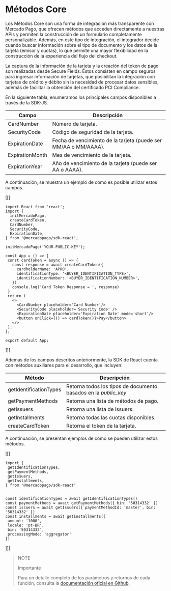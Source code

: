 # Métodos Core


Los Métodos Core son una forma de integración más transparente con Mercado Pago, que ofrecen métodos que acceden directamente a nuestras APIs y permiten la construcción de un formulario completamente personalizable. Además, en este tipo de integración, el integrador decide cuando buscar información sobre el tipo de documento y los datos de la tarjeta (emisor y cuotas), lo que permite una mayor flexibilidad en la construcción de la experiencia del flujo del checkout.

La captura de la información de la tarjeta y la creación del token de pago son realizadas desde Secure Fields. Estos consisten en campo seguros para ingresar información de tarjetas, que posibilitan la integración con tarjetas de crédito y débito sin la necesidad de procesar datos sensibles, además de facilitar la obtención del certificado PCI Compliance.

En la siguiente tabla, enumeramos los principales campos disponibles a través de la SDK-JS.

| Campo | Descripción |
|---|---|
| CardNumber | Número de tarjeta. |
| SecurityCode | Código de seguridad de la tarjeta. |
| ExpirationDate | Fecha de vencimiento de la tarjeta (puede ser MM/AA o MM/AAAA). |
| ExpirationMonth | Mes de vencimiento de la tarjeta. |
| ExpirationYear | Año de vencimiento de la tarjeta (puede ser AA o AAAA). |

A continuación, se muestra un ejemplo de cómo es posible utilizar estos campos.

[[[
```react-jsx
import React from 'react';
import {
  initMercadoPago,
  createCardToken,
  CardNumber,
  SecurityCode,
  ExpirationDate,
} from '@mercadopago/sdk-react';

initMercadoPago('YOUR-PUBLIC-KEY');

const App = () => {
 const cardToken = async () => {
   const response = await createCardToken({
     cardholderName: 'APRO',
     identificationType: '<BUYER_IDENTIFICATION_TYPE>',
     identificationNumber: '<BUYER_IDENTIFICATION_NUMBER>',
   })
   console.log('Card Token Response = ', response)
 }
 return (
   <>
     <CardNumber placeholder='Card Number'/>
     <SecurityCode placeholder='Security Code' />
     <ExpirationDate placeholder='Expiration Date' mode='short'/>
     <button onClick={() => cardToken()}>Pay</button>
   </>
 );
};

export default App;

```    
]]]

Además de los campos descritos anteriormente, la SDK de React cuenta con métodos auxiliares para el desarrollo, que incluyen:

| Método | Descripción |
|---|---|
| getIdentificationTypes | Retorna todos los tipos de documento basados en la _public_key_ |
| getPaymentMethods | Retorna una lista de métodos de pago. |
| getIssuers | Retorna una lista de issuers. |
| getInstallments | Retorna todas las cuotas disponibles. |
| createCardToken | Retorna el token de la tarjeta. |

A continuación, se presentan ejemplos de cómo se pueden utilizar estos métodos.

[[[
```react-jsx
import {
 getIdentificationTypes,
 getPaymentMethods,
 getIssuers,
 getInstallments,
} from '@mercadopago/sdk-react'


const identificationTypes = await getIdentificationTypes()
const paymentMethods = await getPaymentMethods({ bin: '50314332' })
const issuers = await getIssuers({ paymentMethodId: 'master', bin: '50314332' })
const installments = await getInstallments({
 amount: '1000',
 locale: 'pt-BR',
 bin: '50314332',
 processingMode: 'aggregator'
})

```
]]]

> NOTE
>
> Importante
>
> Para un detalle completo de los parámetros y retornos de cada función, consulta la [documentación oficial en Github](https://github.com/mercadopago/sdk-js/blob/main/API/core-methods.md).

